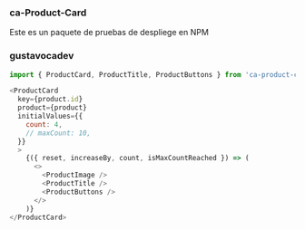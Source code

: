 ### ca-Product-Card

Este es un paquete de pruebas de despliege en NPM

### gustavocadev

```javascript
import { ProductCard, ProductTitle, ProductButtons } from 'ca-product-card'
```

```javascript
<ProductCard
  key={product.id}
  product={product}
  initialValues={{
    count: 4,
    // maxCount: 10,
  }}
  >
    {({ reset, increaseBy, count, isMaxCountReached }) => (
      <>
        <ProductImage />
        <ProductTitle />
        <ProductButtons />
      </>
    )}
</ProductCard>
```